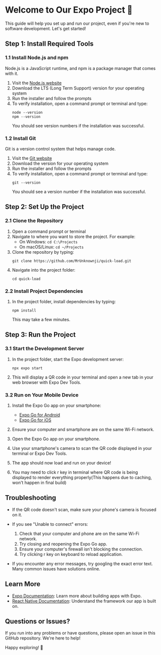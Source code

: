 # Welcome to Our Expo Project 👋

This guide will help you set up and run our project, even if you're new to software development. Let's get started!

## Step 1: Install Required Tools

### 1.1 Install Node.js and npm

Node.js is a JavaScript runtime, and npm is a package manager that comes with it.

1. Visit the [Node.js website](https://nodejs.org/)
2. Download the LTS (Long Term Support) version for your operating system
3. Run the installer and follow the prompts
4. To verify installation, open a command prompt or terminal and type:
   ```
   node --version
   npm --version
   ```
   You should see version numbers if the installation was successful.

### 1.2 Install Git

Git is a version control system that helps manage code.

1. Visit the [Git website](https://git-scm.com/)
2. Download the version for your operating system
3. Run the installer and follow the prompts
4. To verify installation, open a command prompt or terminal and type:
   ```
   git --version
   ```
   You should see a version number if the installation was successful.

## Step 2: Set Up the Project

### 2.1 Clone the Repository

1. Open a command prompt or terminal
2. Navigate to where you want to store the project. For example:
   - On Windows: `cd C:\Projects`
   - On macOS/Linux: `cd ~/Projects`
3. Clone the repository by typing:
   ```
   git clone https://github.com/MrUnknownji/quick-load.git
   ```
4. Navigate into the project folder:
   ```
   cd quick-load
   ```

### 2.2 Install Project Dependencies

1. In the project folder, install dependencies by typing:
   ```
   npm install
   ```
   This may take a few minutes.

## Step 3: Run the Project

### 3.1 Start the Development Server

1. In the project folder, start the Expo development server:
   ```
   npx expo start
   ```
2. This will display a QR code in your terminal and open a new tab in your web browser with Expo Dev Tools.

### 3.2 Run on Your Mobile Device

1. Install the Expo Go app on your smartphone:
   - [Expo Go for Android](https://play.google.com/store/apps/details?id=host.exp.exponent)
   - [Expo Go for iOS](https://apps.apple.com/app/expo-go/id982107779)

2. Ensure your computer and smartphone are on the same Wi-Fi network.

3. Open the Expo Go app on your smartphone.

4. Use your smartphone's camera to scan the QR code displayed in your terminal or Expo Dev Tools.

5. The app should now load and run on your device!

6. You may need to click r key in terminal where QR code is being displayed to render everything properly(This happens due to caching, won't happen in final build)

## Troubleshooting

- If the QR code doesn't scan, make sure your phone's camera is focused on it.
- If you see "Unable to connect" errors:
  1. Check that your computer and phone are on the same Wi-Fi network.
  2. Try closing and reopening the Expo Go app.
  3. Ensure your computer's firewall isn't blocking the connection.
  4. Try clicking r key on keyboard to reload application.

- If you encounter any error messages, try googling the exact error text. Many common issues have solutions online.

## Learn More

- [Expo Documentation](https://docs.expo.dev/): Learn more about building apps with Expo.
- [React Native Documentation](https://reactnative.dev/docs/getting-started): Understand the framework our app is built on.

## Questions or Issues?

If you run into any problems or have questions, please open an issue in this GitHub repository. We're here to help!

Happy exploring! 🚀
